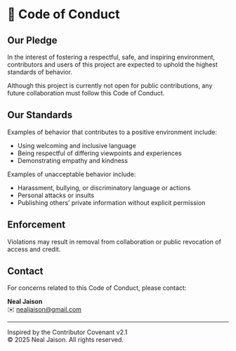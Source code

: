 # 📜 Code of Conduct

## Our Pledge

In the interest of fostering a respectful, safe, and inspiring environment, contributors and users of this project are expected to uphold the highest standards of behavior.

Although this project is currently not open for public contributions, any future collaboration must follow this Code of Conduct.

## Our Standards

Examples of behavior that contributes to a positive environment include:
- Using welcoming and inclusive language
- Being respectful of differing viewpoints and experiences
- Demonstrating empathy and kindness

Examples of unacceptable behavior include:
- Harassment, bullying, or discriminatory language or actions
- Personal attacks or insults
- Publishing others’ private information without explicit permission

## Enforcement

Violations may result in removal from collaboration or public revocation of access and credit.

## Contact

For concerns related to this Code of Conduct, please contact:

**Neal Jaison**  
✉️ nealjaison@gmail.com

---

Inspired by the Contributor Covenant v2.1  
© 2025 Neal Jaison. All rights reserved.
